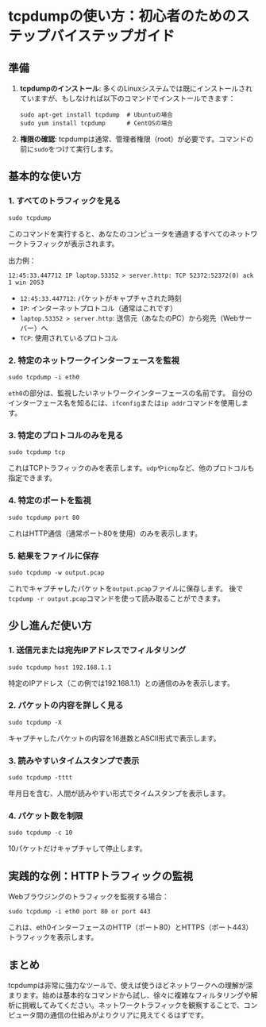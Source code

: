 # tcpdumpの使い方：初心者のためのステップバイステップガイド

## 準備

1. **tcpdumpのインストール**:
   多くのLinuxシステムでは既にインストールされていますが、もしなければ以下のコマンドでインストールできます：
   ```
   sudo apt-get install tcpdump  # Ubuntuの場合
   sudo yum install tcpdump      # CentOSの場合
   ```

2. **権限の確認**:
   tcpdumpは通常、管理者権限（root）が必要です。コマンドの前に`sudo`をつけて実行します。

## 基本的な使い方

### 1. すべてのトラフィックを見る

```
sudo tcpdump
```
このコマンドを実行すると、あなたのコンピュータを通過するすべてのネットワークトラフィックが表示されます。

出力例：
```
12:45:33.447712 IP laptop.53352 > server.http: TCP 52372:52372(0) ack 1 win 2053
```
- `12:45:33.447712`: パケットがキャプチャされた時刻
- `IP`: インターネットプロトコル（通常はこれです）
- `laptop.53352 > server.http`: 送信元（あなたのPC）から宛先（Webサーバー）へ
- `TCP`: 使用されているプロトコル

### 2. 特定のネットワークインターフェースを監視

```
sudo tcpdump -i eth0
```
`eth0`の部分は、監視したいネットワークインターフェースの名前です。
自分のインターフェース名を知るには、`ifconfig`または`ip addr`コマンドを使用します。

### 3. 特定のプロトコルのみを見る

```
sudo tcpdump tcp
```
これはTCPトラフィックのみを表示します。`udp`や`icmp`など、他のプロトコルも指定できます。

### 4. 特定のポートを監視

```
sudo tcpdump port 80
```
これはHTTP通信（通常ポート80を使用）のみを表示します。

### 5. 結果をファイルに保存

```
sudo tcpdump -w output.pcap
```
これでキャプチャしたパケットを`output.pcap`ファイルに保存します。
後で`tcpdump -r output.pcap`コマンドを使って読み取ることができます。

## 少し進んだ使い方

### 1. 送信元または宛先IPアドレスでフィルタリング

```
sudo tcpdump host 192.168.1.1
```
特定のIPアドレス（この例では192.168.1.1）との通信のみを表示します。

### 2. パケットの内容を詳しく見る

```
sudo tcpdump -X
```
キャプチャしたパケットの内容を16進数とASCII形式で表示します。

### 3. 読みやすいタイムスタンプで表示

```
sudo tcpdump -tttt
```
年月日を含む、人間が読みやすい形式でタイムスタンプを表示します。

### 4. パケット数を制限

```
sudo tcpdump -c 10
```
10パケットだけキャプチャして停止します。

## 実践的な例：HTTPトラフィックの監視

Webブラウジングのトラフィックを監視する場合：

```
sudo tcpdump -i eth0 port 80 or port 443
```
これは、eth0インターフェースのHTTP（ポート80）とHTTPS（ポート443）トラフィックを表示します。

## まとめ

tcpdumpは非常に強力なツールで、使えば使うほどネットワークへの理解が深まります。始めは基本的なコマンドから試し、徐々に複雑なフィルタリングや解析に挑戦してみてください。ネットワークトラフィックを観察することで、コンピュータ間の通信の仕組みがよりクリアに見えてくるはずです。
